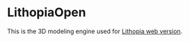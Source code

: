 # LithopiaOpen

This is the 3D modeling engine used for [Lithopia web version](http://maker.dongguk.edu/).

[Lithopia]: https://cdn.thingiverse.com/renders/ca/db/17/2a/5c/cropped1_preview_featured.jpg "Lithopia"
